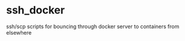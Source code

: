 ssh_docker
==========

ssh/scp scripts for bouncing through docker server to containers from elsewhere

